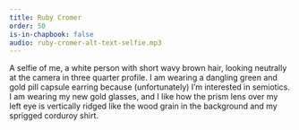```yaml
---
title: Ruby Cromer
order: 50
is-in-chapbook: false
audio: ruby-cromer-alt-text-selfie.mp3
---
```

A selfie of me, a white person with short wavy brown hair, looking neutrally at the camera in three quarter profile. I am wearing a dangling green and gold pill capsule earring because (unfortunately) I’m interested in semiotics. I am wearing my new gold glasses, and I like how the prism lens over my left eye is vertically ridged like the wood grain in the background and my sprigged corduroy shirt.
